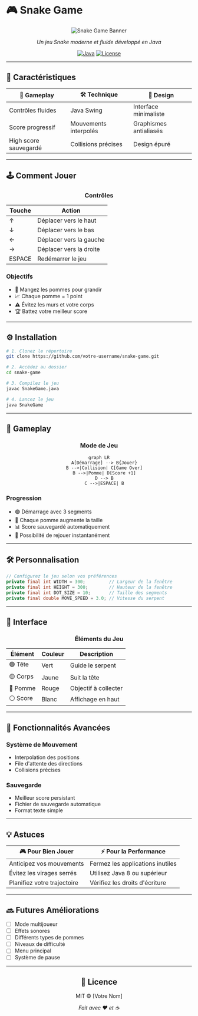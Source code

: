 # 🎮 Snake Game

<div align="center">

![Snake Game Banner](/api/placeholder/800/200)

*Un jeu Snake moderne et fluide développé en Java*

[![Java](https://img.shields.io/badge/Java-ED8B00?style=for-the-badge&logo=java&logoColor=white)](https://www.java.com/)
[![License](https://img.shields.io/badge/License-MIT-blue.svg?style=for-the-badge)](LICENSE)

</div>

---

## 🌟 Caractéristiques

<div align="center">

| 🎯 Gameplay | 🛠️ Technique | 🎨 Design |
|------------|--------------|-----------|
| Contrôles fluides | Java Swing | Interface minimaliste |
| Score progressif | Mouvements interpolés | Graphismes antialiasés |
| High score sauvegardé | Collisions précises | Design épuré |

</div>

---

## 🕹️ Comment Jouer

<div align="center">

### Contrôles

| Touche | Action |
|--------|--------|
| ↑ | Déplacer vers le haut |
| ↓ | Déplacer vers le bas |
| ← | Déplacer vers la gauche |
| → | Déplacer vers la droite |
| ESPACE | Redémarrer le jeu |

</div>

### Objectifs

- 🍎 Mangez les pommes pour grandir
- 📈 Chaque pomme = 1 point
- ⚠️ Évitez les murs et votre corps
- 🏆 Battez votre meilleur score

---

## ⚙️ Installation

```bash
# 1. Clonez le répertoire
git clone https://github.com/votre-username/snake-game.git

# 2. Accédez au dossier
cd snake-game

# 3. Compilez le jeu
javac SnakeGame.java

# 4. Lancez le jeu
java SnakeGame
```

---

## 🎯 Gameplay

<div align="center">

### Mode de Jeu

```mermaid
graph LR
    A[Démarrage] --> B{Jouer}
    B -->|Collision| C[Game Over]
    B -->|Pomme| D[Score +1]
    D --> B
    C -->|ESPACE| B
```

</div>

### Progression

- 🟢 Démarrage avec 3 segments
- 🔴 Chaque pomme augmente la taille
- 📊 Score sauvegardé automatiquement
- 🔄 Possibilité de rejouer instantanément

---

## 🛠️ Personnalisation

```java
// Configurez le jeu selon vos préférences
private final int WIDTH = 300;         // Largeur de la fenêtre
private final int HEIGHT = 300;        // Hauteur de la fenêtre
private final int DOT_SIZE = 10;       // Taille des segments
private final double MOVE_SPEED = 3.0; // Vitesse du serpent
```

---

## 🎨 Interface

<div align="center">

### Éléments du Jeu

| Élément | Couleur | Description |
|---------|---------|-------------|
| 🟢 Tête | Vert | Guide le serpent |
| 🟡 Corps | Jaune | Suit la tête |
| 🔴 Pomme | Rouge | Objectif à collecter |
| ⚪ Score | Blanc | Affichage en haut |

</div>

---

## 🚀 Fonctionnalités Avancées

### Système de Mouvement
- Interpolation des positions
- File d'attente des directions
- Collisions précises

### Sauvegarde
- Meilleur score persistant
- Fichier de sauvegarde automatique
- Format texte simple

---

## 💡 Astuces

<div align="center">

| 🎮 Pour Bien Jouer | ⚡ Pour la Performance |
|-------------------|----------------------|
| Anticipez vos mouvements | Fermez les applications inutiles |
| Évitez les virages serrés | Utilisez Java 8 ou supérieur |
| Planifiez votre trajectoire | Vérifiez les droits d'écriture |

</div>

---

## 🔜 Futures Améliorations

- [ ] Mode multijoueur
- [ ] Effets sonores
- [ ] Différents types de pommes
- [ ] Niveaux de difficulté
- [ ] Menu principal
- [ ] Système de pause

---

<div align="center">

## 📝 Licence

MIT © [Votre Nom]

*Fait avec ❤️ et ☕*

</div>
